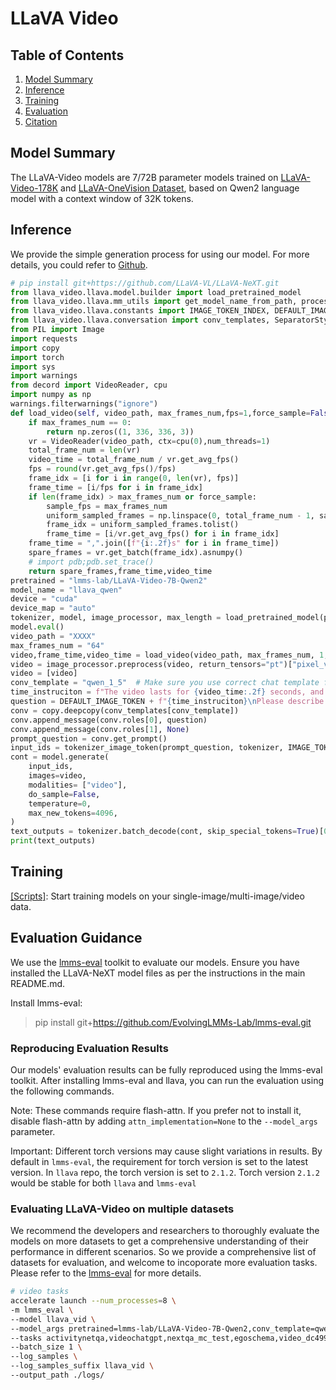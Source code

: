# LLaVA Video

##  Table of Contents

1. [Model Summary](##model-summary)
2. [Inference](##inference)
3. [Training](##training)
4. [Evaluation](##evaluation-guidance)
6. [Citation](##citation)

## Model Summary

The LLaVA-Video models are 7/72B parameter models trained on [LLaVA-Video-178K](https://huggingface.co/datasets/lmms-lab/LLaVA-Video-178K) and [LLaVA-OneVision Dataset](https://huggingface.co/datasets/lmms-lab/LLaVA-OneVision-Data), based on Qwen2 language model with a context window of 32K tokens.


## Inference

We provide the simple generation process for using our model. For more details, you could refer to [Github](https://github.com/LLaVA-VL/LLaVA-NeXT).

```python
# pip install git+https://github.com/LLaVA-VL/LLaVA-NeXT.git
from llava_video.llava.model.builder import load_pretrained_model
from llava_video.llava.mm_utils import get_model_name_from_path, process_images, tokenizer_image_token
from llava_video.llava.constants import IMAGE_TOKEN_INDEX, DEFAULT_IMAGE_TOKEN, DEFAULT_IM_START_TOKEN, DEFAULT_IM_END_TOKEN, IGNORE_INDEX
from llava_video.llava.conversation import conv_templates, SeparatorStyle
from PIL import Image
import requests
import copy
import torch
import sys
import warnings
from decord import VideoReader, cpu
import numpy as np
warnings.filterwarnings("ignore")
def load_video(self, video_path, max_frames_num,fps=1,force_sample=False):
    if max_frames_num == 0:
        return np.zeros((1, 336, 336, 3))
    vr = VideoReader(video_path, ctx=cpu(0),num_threads=1)
    total_frame_num = len(vr)
    video_time = total_frame_num / vr.get_avg_fps()
    fps = round(vr.get_avg_fps()/fps)
    frame_idx = [i for i in range(0, len(vr), fps)]
    frame_time = [i/fps for i in frame_idx]
    if len(frame_idx) > max_frames_num or force_sample:
        sample_fps = max_frames_num
        uniform_sampled_frames = np.linspace(0, total_frame_num - 1, sample_fps, dtype=int)
        frame_idx = uniform_sampled_frames.tolist()
        frame_time = [i/vr.get_avg_fps() for i in frame_idx]
    frame_time = ",".join([f"{i:.2f}s" for i in frame_time])
    spare_frames = vr.get_batch(frame_idx).asnumpy()
    # import pdb;pdb.set_trace()
    return spare_frames,frame_time,video_time
pretrained = "lmms-lab/LLaVA-Video-7B-Qwen2"
model_name = "llava_qwen"
device = "cuda"
device_map = "auto"
tokenizer, model, image_processor, max_length = load_pretrained_model(pretrained, None, model_name, torch_dtype="bfloat16", device_map=device_map)  # Add any other thing you want to pass in llava_model_args
model.eval()
video_path = "XXXX"
max_frames_num = "64"
video,frame_time,video_time = load_video(video_path, max_frames_num, 1, force_sample=True)
video = image_processor.preprocess(video, return_tensors="pt")["pixel_values"].cuda().bfloat16()
video = [video]
conv_template = "qwen_1_5"  # Make sure you use correct chat template for different models
time_instruciton = f"The video lasts for {video_time:.2f} seconds, and {len(video[0])} frames are uniformly sampled from it. These frames are located at {frame_time}.Please answer the following questions related to this video."
question = DEFAULT_IMAGE_TOKEN + f"{time_instruciton}\nPlease describe this video in detail."
conv = copy.deepcopy(conv_templates[conv_template])
conv.append_message(conv.roles[0], question)
conv.append_message(conv.roles[1], None)
prompt_question = conv.get_prompt()
input_ids = tokenizer_image_token(prompt_question, tokenizer, IMAGE_TOKEN_INDEX, return_tensors="pt").unsqueeze(0).to(device)
cont = model.generate(
    input_ids,
    images=video,
    modalities= ["video"],
    do_sample=False,
    temperature=0,
    max_new_tokens=4096,
)
text_outputs = tokenizer.batch_decode(cont, skip_special_tokens=True)[0].strip()
print(text_outputs)
```


## Training

[[Scripts]](https://github.com/LLaVA-VL/LLaVA-NeXT/blob/yhzhang/video_dev/scripts/video/train/SO400M_Qwen2_72B_ov_to_video_am9_aug6.sh): Start training models on your single-image/multi-image/video data.


## Evaluation Guidance

We use the [lmms-eval](https://github.com/EvolvingLMMs-Lab/lmms-eval) toolkit to evaluate our models. Ensure you have installed the LLaVA-NeXT model files as per the instructions in the main README.md.

Install lmms-eval:

> pip install git+https://github.com/EvolvingLMMs-Lab/lmms-eval.git

### Reproducing Evaluation Results

Our models' evaluation results can be fully reproduced using the lmms-eval toolkit. After installing lmms-eval and llava, you can run the evaluation using the following commands.

Note: These commands require flash-attn. If you prefer not to install it, disable flash-attn by adding `attn_implementation=None` to the `--model_args` parameter.

Important: Different torch versions may cause slight variations in results. By default in `lmms-eval`, the requirement for torch version is set to the latest version. In `llava` repo, the torch version is set to `2.1.2`. Torch version `2.1.2` would be stable for both `llava` and `lmms-eval`

### Evaluating LLaVA-Video on multiple datasets

We recommend the developers and researchers to thoroughly evaluate the models on more datasets to get a comprehensive understanding of their performance in different scenarios. So we provide a comprehensive list of datasets for evaluation, and welcome to incoporate more evaluation tasks. Please refer to the [lmms-eval](https://github.com/EvolvingLMMs-Lab/lmms-eval) for more details.

```bash
# video tasks
accelerate launch --num_processes=8 \
-m lmms_eval \
--model llava_vid \
--model_args pretrained=lmms-lab/LLaVA-Video-7B-Qwen2,conv_template=qwen_1_5,max_frames_num=64,mm_spatial_pool_mode=average \
--tasks activitynetqa,videochatgpt,nextqa_mc_test,egoschema,video_dc499,videmme,videomme_w_subtitle,perceptiontest_val_mc \
--batch_size 1 \
--log_samples \
--log_samples_suffix llava_vid \
--output_path ./logs/
```

